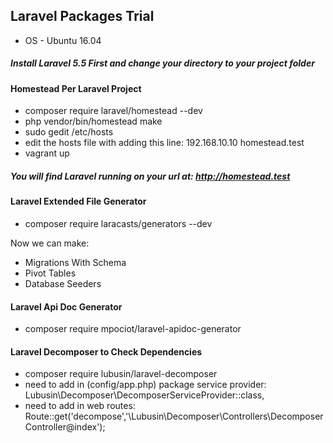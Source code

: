 ## Laravel Packages Trial
- OS - Ubuntu 16.04

##### Install Laravel 5.5 First and change your directory to your project folder

#### Homestead Per Laravel Project

- composer require laravel/homestead --dev
- php vendor/bin/homestead make
- sudo gedit /etc/hosts
- edit the hosts file with adding this line: 192.168.10.10  homestead.test
- vagrant up

##### You will find Laravel running on your url at: http://homestead.test

#### Laravel Extended File Generator

- composer require laracasts/generators --dev

Now we can make:

- Migrations With Schema
- Pivot Tables
- Database Seeders

#### Laravel Api Doc Generator

- composer require mpociot/laravel-apidoc-generator

#### Laravel Decomposer to Check Dependencies

- composer require lubusin/laravel-decomposer
- need to add in (config/app.php) package service provider: Lubusin\Decomposer\DecomposerServiceProvider::class,
- need to add in web routes: Route::get('decompose','\Lubusin\Decomposer\Controllers\DecomposerController@index');